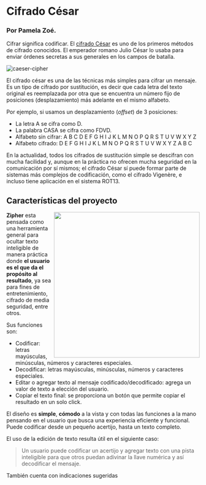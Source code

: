 # Cifrado César
### Por Pamela Zoé.
Cifrar significa codificar. El [cifrado César](https://en.wikipedia.org/wiki/Caesar_cipher) es uno de los primeros métodos de cifrado conocidos. El emperador romano Julio César lo usaba para enviar órdenes secretas a sus generales en los campos de batalla.

![caeser-cipher](https://upload.wikimedia.org/wikipedia/commons/thumb/2/2b/Caesar3.svg/2000px-Caesar3.svg.png)

El cifrado césar es una de las técnicas más simples para cifrar un mensaje. Es
un tipo de cifrado por sustitución, es decir que cada letra del texto original
es reemplazada por otra que se encuentra un número fijo de posiciones
(desplazamiento) más adelante en el mismo alfabeto.

Por ejemplo, si usamos un desplazamiento (_offset_) de 3 posiciones:

* La letra A se cifra como D.
* La palabra CASA se cifra como FDVD.
* Alfabeto sin cifrar: A B C D E F G H I J K L M N O P Q R S T U V W X Y Z
* Alfabeto cifrado: D E F G H I J K L M N O P Q R S T U V W X Y Z A B C

En la actualidad, todos los cifrados de sustitución simple se descifran con
mucha facilidad y, aunque en la práctica no ofrecen mucha seguridad en la
comunicación por sí mismos; el cifrado César sí puede formar parte de sistemas
más complejos de codificación, como el cifrado Vigenère, e incluso tiene
aplicación en el sistema ROT13.

## Características del proyecto
<img align="right" width="380" height="380" src="https://s2.gifyu.com/images/zipher.gif">

**Zipher** esta pensada como una herramienta general para ocultar texto inteligible de manera práctica donde **el usuario es el que da el propósito al resultado**, ya sea para fines de entretenimiento,
cifrado de media seguridad, entre otros. 

Sus funciones son:  
* Codificar: letras mayúsculas, minúsculas,
números y caracteres especiales. 
* Decodificar: letras mayúsculas, minúsculas,
números y caracteres especiales.  
* Editar o agregar texto al mensaje codificado/decodificado: agrega un valor de texto a elección
del usuario.
* Copiar el texto final: se proporciona un botón que permite copiar el resultado en un solo click.

El diseño es **simple**, **cómodo** a la vista y con todas las funciones a la mano pensando en el usuario
que busca una experiencia eficiente y funcional. Puede codificar desde un pequeño acertijo,
hasta un texto completo.  

El uso de la edición de texto resulta útil en el siguiente caso:
> Un usuario puede codificar un acertijo y agregar texto con una pista inteligible para que otros
> puedan adivinar la llave numérica y así decodificar el mensaje.

También cuenta con indicaciones sugeridas
